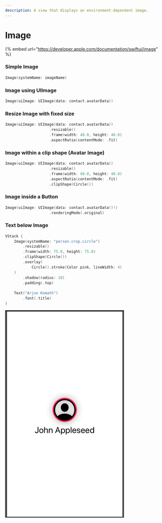 ```yaml
---
description: A view that displays an environment-dependent image.
---
```


# Image

{% embed url="https://developer.apple.com/documentation/swiftui/image" %}

### Simple Image

```swift
Image(systemName: imageName)
```

### Image using UIImage

```swift
Image(uiImage: UIImage(data: contact.avatarData))
```

### Resize Image with fixed size

```swift
Image(uiImage: UIImage(data: contact.avatarData))
                    .resizable()
                    .frame(width: 40.0, height: 40.0)
                    .aspectRatio(contentMode: .fit)
```

### Image within a clip shape \(Avatar Image\)

```swift
Image(uiImage: UIImage(data: contact.avatarData))
                    .resizable()
                    .frame(width: 40.0, height: 40.0)
                    .aspectRatio(contentMode: .fit)
                    .clipShape(Circle())
```

### Image inside a Button

```swift
Image(uiImage: UIImage(data: contact.avatarData!)!)
                    .renderingMode(.original)
```

### Text below Image

```swift
VStack {
    Image(systemName: "person.crop.circle")
        .resizable()
        .frame(width: 75.0, height: 75.0)
        .clipShape(Circle())
        .overlay(
            Circle().stroke(Color.pink, lineWidth: 4)
    )
        .shadow(radius: 10)
        .padding(.top)
    
    Text("Arjun Komath")
        .font(.title)
}
```

![Text below Image](.gitbook/assets/screen-shot-2019-09-30-at-9.19.16-pm.png)

